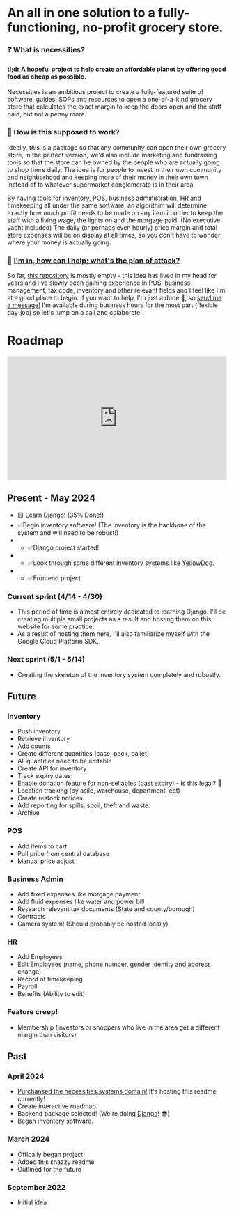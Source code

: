 # An all in one solution to a fully-functioning, no-profit grocery store.

### ❓ What is necessities?
#### tl;dr A hopeful project to help create an affordable planet by offering good food as cheap as possible.

Necessities is an ambitious project to create a fully-featured suite of software, guides, SOPs and resources to open a one-of-a-kind grocery store that calculates the exact margin to keep the doors open and the staff paid, but not a penny more.

### 🤔 How is this supposed to work?
Ideally, this is a package so that any community can open their own grocery store, in the perfect version, we'd also include marketing and fundraising tools so that the store can be owned by the people who are actually going to shop there daily.
The idea is for people to invest in their own community and neighborhood and keeping more of their money in their own town instead of to whatever supermarket conglomerate is in their area.

By having tools for inventory, POS, business administration, HR and timekeeping all under the same software, an algorithim will determine exactly how much profit needs to be made on any item in order to keep the staff with a living wage, the lights on and the morgage paid. (No executive yacht included)
The daily (or perhaps even hourly) price margin and total store expenses will be on display at all times, so you don't have to wonder where your money is actually going.

### 🏃 [I'm in, how can I help; what's the plan of attack?](https://github.com/JAndrewGibson/necessities/)
So far, [this repository](https://github.com/JAndrewGibson/necessities/) is mostly empty - this idea has lived in my head for years and I've slowly been gaining experience in POS, business management, tax code, inventory and other relevant fields and I feel like I'm at a good place to begin. If you want to help, I'm just a dude 🤷, so [send me a message!](mailto:agibson@hondacenter.com) I'm available during business hours for the most part (flexible day-job) so let's jump on a call and colaborate!

# Roadmap
<div style="width: 100%;"><div style="position: relative; padding-bottom: 56.25%; padding-top: 0; height: 0;"><iframe title="necessities roadmap" frameborder="0" width="1200" height="675" style="position: absolute; top: 0; left: 0; width: 100%; height: 100%;" src="https://view.genial.ly/660f071ca4238d001422cd39" type="text/html" allowscriptaccess="always" allowfullscreen="true" scrolling="yes" allownetworking="all"></iframe> </div> </div>


## Present - May 2024

- 🟨 Learn [Django!](https://www.youtube.com/playlist?list=PLTwiqKOPckq-B8XQQ-p7w4U11J6q8vwSo) (35% Done!)
- ✅Begin inventory software! (The inventory is the backbone of the system and will need to be robust!)
- - ✅Django project started!
- - ✅Look through some different inventory systems like [YellowDog](https://portal.yellowdogsoftware.com/portal/en/home). 
- - ✅Frontend project

### Current sprint (4/14 - 4/30) 
- This period of time is almost entirely dedicated to learning Django. I'll be creating multiple small projects as a result and hosting them on this website for some practice.
- As a result of hosting them here, I'll also familiarize myself with the Google Cloud Platform SDK.

### Next sprint (5/1 - 5/14)
- Creating the skeleton of the inventory system completely and robustly.


## Future
### Inventory
- Push inventory
- Retrieve inventory
- Add counts
- Create different quantities (case, pack, pallet)
- All quantities need to be editable
- Create API for inventory
- Track expiry dates
- Enable donation feature for non-sellables (past expiry) - Is this legal? 🤔
- Location tracking (by asile, warehouse, department, ect)
- Create restock notices
- Add reporting for spills, spoil, theft and waste.
- Archive


### POS
- Add items to cart
- Pull price from central database
- Manual price adjust

### Business Admin
- Add fixed expenses like morgage payment
- Add fluid expenses like water and power bill
- Research relevant tax documents (State and county/borough)
- Contracts
- Camera system! (Should probably be hosted locally)

### HR
- Add Employees
- Edit Employees (name, phone number, gender identity and address change)
- Record of timekeeping
- Payroll
- Benefits (Ability to edit)

### Feature creep!
- Membership (investors or shoppers who live in the area get a different margin than visitors)


## Past

### April 2024
- [Purchansed the necessities.systems domain!](https://necessities.systems/) It's hosting this readme currently!
- Create interactive roadmap.
- Backend package selected! (We're doing [Django](https://djangoproject.com/)! 😎)
- Began inventory software.

### March 2024
- Offically began project!
- Added this snazzy readme
- Outlined for the future

### September 2022
- Initial idea